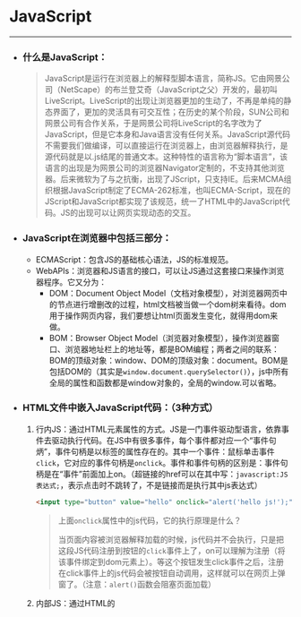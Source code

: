 # JavaScript

------

- ### 什么是JavaScript：

  > ​	JavaScript是运行在浏览器上的解释型脚本语言，简称JS。它由网景公司（NetScape）的布兰登艾奇（JavaScript之父）开发的，最初叫LiveScript。LiveScript的出现让浏览器更加的生动了，不再是单纯的静态界面了，更加的灵活具有可交互性；在历史的某个阶段，SUN公司和网景公司有合作关系，于是网景公司将LiveScript的名字改为了JavaScript，但是它本身和Java语言没有任何关系。
  > ​	JavaScript源代码不需要我们做编译，可以直接运行在浏览器上，由浏览器解释执行，是源代码就是以.js结尾的普通文本。这种特性的语言称为“脚本语言”，该语言的出现是为网景公司的浏览器Navigator定制的，不支持其他浏览器。后来微软为了与之抗衡，出现了JScript，只支持IE。后来MCMA组织根据JavaScript制定了ECMA-262标准，也叫ECMA-Script，现在的JScript和JavaScript都实现了该规范，统一了HTML中的JavaScript代码。JS的出现可以让网页实现动态的交互。

- ### JavaScript在浏览器中包括三部分：

  - ECMAScript：包含JS的基础核心语法，JS的标准规范。
  - WebAPIs：浏览器和JS语言的接口，可以让JS通过这套接口来操作浏览器程序。它又分为：
    - DOM：Document Object Model（文档对象模型），对浏览器网页中的节点进行增删改的过程，html文档被当做一个dom树来看待。dom用于操作网页内容，我们要想让html页面发生变化，就得用dom来做。
    - BOM：Browser Object Model（浏览器对象模型），操作浏览器窗口、浏览器地址栏上的地址等，都是BOM编程；两者之间的联系：BOM的顶级对象：window、DOM的顶级对象：document。BOM是包括DOM的（其实是`window.document.querySelector()`），js中所有全局的属性和函数都是window对象的，全局的window.可以省略。

- ### HTML文件中嵌入JavaScript代码：（3种方式）

  1. 行内JS：通过HTML元素属性的方式。JS是一门事件驱动型语言，依靠事件去驱动执行代码。在JS中有很多事件，每个事件都对应一个“事件句炳”，事件句柄是以标签的属性存在的。其中一个事件：鼠标单击事件`click`，它对应的事件句柄是`onclick`。事件和事件句柄的区别是：事件句柄是在“事件”前面加上on。（超链接的href可以在其中写：`javascript:JS表达式;`，表示点击时不跳转了，不是链接而是执行其中js表达式）

     ```html
     <input type="button" value="hello" onclick="alert('hello js!');"/><!--外面用双引号，里面就用单引号，区分开-->
     ```

     > 上面`onclick`属性中的js代码，它的执行原理是什么？
     >
     > ​	当页面内容被浏览器解释加载的时候，js代码并不会执行，只是把这段JS代码注册到按钮的`click`事件上了，on可以理解为注册（将该事件绑定到dom元素上）。等这个按钮发生click事件之后，注册在click事件上的js代码会被按钮自动调用，这样就可以在网页上弹窗了。（注意：`alert()`函数会阻塞页面加载）

  2. 内部JS：通过HTML的<script>标签的方式。脚本块可以在html文件中任何位置，可以有多个，没有特殊设置的话是按照html中出现的位置，同步解释执行的（而外部css、img等链接资源是异步的）。通常我们都写在<body>标签前面位置。

     ```html
     <script type="text/javascript">//type可省略
     	alert('hi')
     </script>
     ```

  3. 外部JS：引入外部的独立js文件。在HTML的某个位置上通过两个<script>标签并指定`src`属性引入外部的js文件，路径可以是绝对或相对：

     ```html
     <script src="./1.js"></script><!--结束标签不能省-->
     ```

     > 这种方式的<script>标签中可以设置`defer`布尔属性（defer属性仅适用于外部脚本，只有存在 src 属性 时才应使用），表示指定脚本在解析页面的同时并行下载，并在页面解析完成后才执行。页面加载完毕后再执行里面的js代码。
     >
     > **注意：**可以通过多种方式执行外部脚本。
     >
     > - `<script>`标签引入外部JS，浏览器解释到此处时脚本被立即下载并执行，阻塞页面解析，直到脚本下载并执行完成。
     > - 如果标签设置 async 属性：脚本会在解析页面的同时并行下载，并在可用时立即执行（在解析完成之前）
     > - 如果标签设置 defer（而未设置 async）属性：脚本会在解析页面的同时并行下载，并在页面解析完成后执行

- ### 关于js的一点说明：

  > ​	JS中的代码块严格按照HTML文档流顺序执行，同步加载。其中某些js代码可能会阻挡页面加载渲染，如：`alert()`、`prompt()`、`confirm()`等函数；而css和img等链接的外部资源通常是异步加载。也可以在<script>标签中使用`async`属性来实现js代码块的异步加载，这样JS文件也可以并行加载而不阻止HTML的解析和渲染。

- ### JS的输入：

  > `prompt('请输入:')`，显示一个对话框，包含一条提示信息，用来提示用户输入，返回值是输入的字符串或点击取消的`null`

- ### JS的输出：

  1. 网页弹窗输出：
     - `alert('信息')`：弹出警告框。
     - `confirm('确定吗？')`：弹出确认框，返回值布尔类型。
  2. 开发者控制台输出：
     - `console.log(值)`：浏览器开发者控制台输出信息。该函数也可以接受多个参数，会依次打印每个参数的值，用空格分隔。
     - `console.dir(obj)`：这种方式用于控制台打印对象的信息。
     - `console.error(值)`：打印错误信息。
     - `console.warn(值)`：打印警告信息。
  3. HTML文档流中输出：`document.write('hello js')`，向html文档的body体中异步输出内容，可以识别html标签。参数可以是多个，会将内容拼接输出。（注意：由于是异步输出，所以它输出的内容可能会覆盖掉整个文档，因此谨慎使用）

- ### js常用事件：

  > `blur`：失去焦点
  >
  > `focus`：获得焦点
  >
  > `click`：鼠标单击
  >
  > `dblclick`：鼠标双击
  >
  > `keydown`：键盘按下
  >
  > `keyup`：键盘弹起
  >
  > `keypress`：键盘按下并弹起
  >
  > `mousedown`：鼠标按下
  >
  > `mouseup`：鼠标弹起
  >
  > `mouseover`：鼠标进入（mouseenter没有冒泡效果）
  >
  > `mouseout`：鼠标离开（mouseleave没有冒泡效果，这俩更常用）
  >
  > `mousemove`：鼠标移动
  >
  > `input`：用户输入
  >
  > `submit`：表单的提交按钮被点击
  >
  > `change`：下拉列表选中项改变，或文本框焦点失去内容改变时
  >
  > `select`：文本被选中
  >
  > `reset`：表单的重置按钮被点击
  >
  > `abort`：图像加载被中断
  >
  > `error`：加载文档或图像时发生错误，通常给window或img对象加
  >
  > `resize`：窗口或框架的大小被改变
  >
  > `scroll`：元素滚动条滚动时触发
  >
  > `unload`：退出页面
  >
  > `load`：图片、外部CSS、外部JS资源全部加载完毕时触发，也可以给`window`对象加，页面加载完毕触发。
  >
  > `scroll`：元素滚动时触发，动1px就触发，监听元素的滚动条（有滚动条的元素都可以加该事件）
  >
  > ​	滚动事件上的属性：`scrollTop`头部被卷去的像素值，`scrollLeft`左部被卷去的像素值，单位是px，可以被赋值和修改。
  >
  > ​	滚动事件上的方法：`scrollTo(x,y)`，将有滚动条的dom对象，滚动它到距离原点横向x像素，纵向y像素处。
  >
  > `DOMContentLoaded`：只需等待html所有标签加载完毕，无需等待css样式、img等外部资源（通常给document加）
  >
  > `copy`：文本被复制时
  >
  > （以上每一个事件都对应一个事件句柄onxxx，事件句柄以“标签的属性”存在）
  >
  > 移动端常用事件：
  >
  > `touch`：触屏事件。`touchstart`是刚触到就触发，`touchmove`是触摸且滑动，`touchend`是触摸离开后。

------

## JS的一些说明：

- ###### JS中的字符串可以使用双引号，也可以使用单引号，甚至飘号``也可以

- ###### JS中的一条语句结束之后可以使用分号";"也可以不用，用不用看团队规定（Vue的源码是没有分号的）

- ###### JS区分大小写

- ###### JS中的注释和其他类c语言相同，都是`//和/**/`

- ###### JS中虽然允许函数的嵌套定义，但是最好别用

------

## JavaScript基础语法：

1. ### 变量：

   > - 声明变量语法：`let i = 1;`，右边说了算，没有类型要求，弱类型。
   >
   > - 如果一个变量只声明没有赋值，默认值为`undefined`，如果没声明直接用，控制台报错。
   >
   > - 变量还可以用`var`或其他关键字声明，后面再说区别，目前都用`let`
   >
   > - 常量使用`const`声明，声明后值就不可改了，所以声明时必须初始化，常量名字一般用大写（规范）
   >
   >   （通常我们声明变量先用`const`，后面发现要改报错了，再用`let`。**var不要用！**）
   >
   > -  全局变量：在JS中的函数外部声明的变量是“全局变量”。这些变量在多个script块中共用，作用域是整个html文件。浏览器打开时空间就开辟，直到浏览器关掉该页面才销毁，生命周期较长耗费内存，尽量少用。
   >
   > - 局部变量：在JS的函数体内部声明的变量。局部变量在函数被调用时内存才开辟，函数执行结束一般空间就释放了。

2. ### 字符串：

   > - JS中用：单引号'、双引号"、飘号`括起来的都是字符串。
   >
   > - JS中字符串的拼接，除了用+/+=号，还有一种“模板字符串”的方式。语法：外面用``号，里面${变量/表达式}来完成字符串的拼接
   >
   > - 字符串类型常用的实例属性和方法：
   >   - 方法：`indexOf()`、`lastIndexOf()`、`replace(正则对象,'替换的文本')`、`replaceAll()`、`split()`、`substring()`、`startsWith()`、`includes()`、`join(':')字符串拼接，大量拼接用它效率高`
   >   - 属性：`length`

3. ### 数组：

   > - JS中数组中，多种类型可以在一个数组中。而且数组中的元素个数随意，自动扩容，长度不固定。JS数组属于object类型。
   > - JS中声明数组，语法：`let arr = [1, 3, '3.14', 3.15]`或者：`let arr = new Array(1, 3, '3.14', 3.15)`
   > - 给数组添加元素可以用下标，也可以用数组对象的`push()`函数，可以一次添加多个。返回值是数组此时的长度。
   > - `unshift()`是将元素添加到数组头部，也返回长度。
   > - `pop()`会使数组长度减一并返回数组最后一个元素，`shift()`是删除第一个元素。
   > - `splice(start,len)`可以一次删除数组中多个元素，第2个参数没有从start开始全删。

4. ### 函数：

   > - JS中定义函数语法：`function 函数名(形式参数列表){函数体}`
   >
   > - JS中的函数没有重载，名不能相同，否则函数会被覆盖掉（建议函数的定义在<head>中，而调用在<body>中）
   >
   > - 函数的**动态参数**：每个函数中都有一个`arguments`参数，它是一个伪数组，用于在参数不确定数量时，接收所有的实参（箭头函数中没有动态参数`arguments`）
   >
   >   > 伪数组：有`length`和下标，但是没有数组对象的`push/pop/map`等方法，要遍历只能用普通for循环
   >
   > - **立即执行函数**：为了避免全局变量的污染，定义即执行。（函数名也可以自己加，有名的立即执行函数）
   >
   >   - 方式1：`( function[函数名](形参){代码} )(实参);`
   >
   >   - 方式2：`( function[函数名](形参){代码}(实参) );`
   >
   >      （后面的括号表示调用这个函数。注意：立即执行函数的分号;必须加）
   >
   > - **匿名函数**：
   >
   >   - 方式1：`var sum = function(){}`，这是函数表达式的方式。调用：`sum();`
   >
   >   - 方式2：`obj.onclick = function(){}`，这种方式的匿名函数现在都用`addEventListener()`的写法，后面再说。
   >   - （了解）方式3：使用`Function()`构造器，来创建构造一个匿名函数。语法：`var sum = new Function("参数1", "参数2", .., "函数体");`
   >
   > - **回调函数**：将函数A的地址或函数名作为参数，传递给了函数B，那么对于B来说，A就是回调函数，因为B中要回头去调用A。简而言之就是，需要别的对象或函数去调用的函数，就是回调函数。
   >
   > - 常用的**全局函数**：
   >
   >   - 数值处理：
   >     - `parseInt(string, [n])`：将字符串转成`int`值。第2个参数可选，表示字符串数据是几进制的。（如果参数为'abc121px'，那么前面abc和后面的px会忽略掉）
   >     - `parseFloat(string)`：将字符串转成浮点数。
   >     - `isNaN(v)`：is not a Number，结果为true表示不是一个数字；建议用`Number.isNaN()`，它更符合我们的认知。
   >     - `isFinite(v)`：用于检测值v是否是有限值。
   >   - 字符串处理：
   >     - （慎用）`eval(string)`：执行字符串中的js代码，并将代码的执行结果返回。（注意：如果字符串中是对象的话，它会将最外层的“{}”大括号解析为代码块，所以为了正确解析对象需要外层再拼上“()”小括号）
   >     - `encodeURI/decodeURI('url')`：encodeURI用于对url进行URI编码，decodeURI是URI解码。
   >     - `getComputedStyle(domObj,null)`：获取domObj元素对应的样式对象，该对象中可以查看当前的css样式，不能改。

5. ### 数据类型：

   > - JS中数据类型分为：基本数据类型（值类型）和引用数据类型。基本类型存储的是值本身，引用类型存储的是对象的地址。
   > - ES6之前的类型有6种：`undefined`、`null`、`number`、`string`、`boolean`、`object`。ES6后加了：`symbol`（后面讲）
   > - 其中引用类型是：object对象类型以及它的子类，其他都是基本类型。
   > - `undefined`和`null`类型只有一个值，就是`undefined`和`null`；`null`是专门表示一个空引用，一个变量里面准备放对象，但还没放，可以给一个`null`
   > - `number`类型包括哪些值：`-1 0 1 4.32 1000...NaN +/-Infinity`，整数、小数、正数、负数、不是数字、正负无穷大都属于`number`类型。`NaN`（Not a Number）表示不是一个数字，但属于`Number`类型，当运算结果应该是一个数字，但最后结果非数字时，结果是`NaN`（NaN不等于任何值，包括它自己）

6. ### 运算符：

   > - `typeof`运算符：该运算符可以在程序的运行阶段动态的获取变量的数据类型，语法：`typeof 变量/值`，也可以：`typeof(变量/值)`。`typeof`运算符的结果是以下6个字符串之一：
   >
   >   - "undefined"
   >   - "number"
   >   - "string"
   >   - "boolean"
   >   - "object"
   >   - "function"
   >
   >   （注意：null虽然属于Null类型，但是typeof null结果是object，因为放null的地方一般准备一放个对象，所以是object）
   >
   > - 基本类型的比较：`==`是等同运算符只判断值，而`===`是全等运算符，判断值和类型，它才是真正的等于。
   >
   > - `void`运算符：用于给指定的js表达式进行求值，没有返回值，用法：`void 表达式;`或`void(表达式);`
   >
   > - `in`运算符用于检测对象中是否包含某个属性，返回布尔值；如：`if( 'age' in obj )`，（它会去原型链上找）
   >
   > - `new`运算符：该运算符用来调用构造函数，返回该构造函数在堆中创建的动态对象，叫做“实例化对象”，都是引用类型，变量保存的都是堆内存地址。

7. ### 类型转换：

   > - 自动类型转换：除了`+`号之外的其他算数运算符，做运算前都会先把数据转换成`Number`类型。`+`号在串`'100'`前作为正号解析时，也会将串转成数字型。
   > - 强制类型转换：
   >   - `Number('11')`，它会将串‘11’强转成`Number`型。
   >   - `Boolean(x)`函数可以将x强制转成布尔类型，规则：有true没有false。
   >   - `String(参数)`将参数强转成`String`型
   >   - `Object(参数)`将参数强转成对象`Object`对象。

8. ### JS的无用链接：

   > 如何做到点击超链接不跳转，做一个“死链接”，不是href中写#，这是跳转到页面顶部，不是死链接。href中这样写：
   >
   > - `javascript:void(0);`
   > - 也可以写：`javascript:;`

9. ### JS的作用域：

   > - 局部作用域：分为函数作用域和块作用域。其中块作用域指，在`{}`代码块中声明的变量，在块外部就可能无法被访问了，不同块之间无法被访问（如果是var声明的是没有块作用域的，块外部仍然可以被访问）。函数作用域是在函数内部的作用域
   > - 全局作用域：<script>标签块中声明的就是全局作用域，全局作用域其实就是给`window`对象添加属性，尽可能少用全局变量，防止全局变量被污染（函数中未使用任何关键字声明的变量就是`var`的全局变量，不推荐！）
   >

10. ### JS的垃圾回收机制：

    > JS同样由自动垃圾回收机制，它的原理是：
    >
    > - 全局变量一般不会被页面回收，直到页面被关闭。而堆中的局部变量一旦不用就会被GC立即释放掉。
    > - 两种浏览器中常用的垃圾回收算法：
    >   1. **引用计数法**（ie）：看某个对象是否还有指向它的引用，如果没有了就回收掉。算法的核心是跟踪计录被引用的次数，次数为0则回收。该算法存在一个“嵌套引用”的致命问题，两个对象之间相互引用，别人访问不到这两个对象，但这两个对象不会被回收。
    >   2. **标记清除法**：现代的浏览器已经不再使用引用计数法了，大多是用基于标记清除法的改进算法。它是从JS的全局根对象window出发，定期扫描内存中的对象，凡是通过根部无法到达的对象，都是要被回收的垃圾对象。

11. ### 闭包：

    > 一个函数，以及对周围状态的引用，绑定在一起，内层函数访问外层函数的变量，这就是闭包。简单来说就是，闭包=内层函数+外层函数的变量，如下：

    ```js
    //统计函数被调用的次数
    function count(){
        let i = 0
        return function(){
            ++i
            console.log(i)
        }
    }
    const fun = count()
    fun() //输出1
    fun() //输出2
    //虽然i是局部变量，但是由于采用标记清除法，局部变量一直在用，所以i不会被回收；所以闭包可能会有内存泄漏的风险
    ```

12. ### 环境对象this：

    > `this`是**函数内部**的特殊变量，它代表了当前函数运行时的不同环境，不同环境下`this`的指向不同（也可以改变this的指向）。那怎么看this指向谁呢？
    >
    > - 粗略判断：谁调用的该函数，函数中的`this`就是谁，指向调用函数的这个对象。
    > - 细致分析：普通的<script>中调用的函数，`this`就是全局作用域的`window`对象。回调函数指向事件的调用者。箭头函数中没有`this`，它继承了上个作用域的`this`

13. ### 改变this指向：

    > 有3个函数可以改变“普通函数”中的`this`指向：（箭头函数的`this`改不了，箭头函数没有`this`）
    >
    > - `fnc.call(thisObj, 函数参数..)`：它会调用fnc函数，且指定函数中的`this`指向第1个参数。
    > - `fnc.apply(thisObj, 数组)`：和`call()`函数类似，只不过函数参数放在了数组中。比如求数组最大值可以：`Math.max.apply(null, arr)`
    > - `fnc.bind(thisObj, 函数参数..)`：它不调用函数，只改变函数内`this`的指向。返回值是，由指定的this和初始化参数改造过的原函数的备份，是新函数。

14. ### JS中的异常：

    > - JS中也有异常机制，语法和Java类似，也是在代码中直接用`throw`关键字抛出一个异常实例对象。此时如果不处理程序会中断执行。如：`throw new Error('错误信息')`，抛出`Error`错误对象。
    > - JS中的`Error`对象是基本的错误对象，里面封装了错误信息。其他的像`TypeError`、`URIError`等错误对象都继承于它。
    > - 处理异常：和Java类似，同样是用`try{可能发生异常的代码}catch(e){e.message/e.name}finally{}`
    > - 注意：异步try语句块中的异步任务发生异常，catch块是捕获不到的。所以，开发者应**避免使用Try Catch块捕获由异步任务引发的错误**。
    > - 关于`debugger`关键字：该关键字以JS语句的形式直接出现在JS代码中。当程序执行到这个关键字时，如果浏览器的**开发者工具是打开的**，代码执行将会暂停，这就为开发者提供了检查当前程序执行环境（包括变量值、调用栈、作用域等）的机会。
    > - **严格模式**：严格模式通过在脚本或函数的头部添加字面量`"use strict"`来声明，以下作用域中的代码按照严格模式。此时普通函数没有明确的调用者，`this`指向`undefined`

------

## JS对象

> - 对象是JS中的一种引用类型，是一种复合的数据类型，对象中保存了多个不同类型的数据，而数组是有序的数据集合。
> - 对象分为静态对象和动态对象，`new`创建的都是动态对象，我们这里先说静态对象。静态对象的语法：`let 对象名 = {}`
> - JS对象由属性和方法组成，如：`let 对象名 = { 属性名: 值, 方法名: 匿名函数,... }`
> - JS对象中的属性名/方法名也可以加单引号'或双引号"（不能是`飘号），但一般不加，除非遇到名字里含有特殊符号如：-、空格等。
> - 如果想拿外部变量`name`的值来作为对象的属性名，可以用中括号括起来`[name]: 值`，因为如果没有中括号[]，那么属性名在冒号:左边，所以是左值只认为name是个字符串属性名而已，不会取name变量的值。所以想取name变量的值当作属性名需要中括号括起来`[name]`
> - 对象声明过后就可以直接用，想看哪个属性就`对象名.属性名`即可。改属性值用`对象名.属性名=值`，给对象新增属性也是这个，有了就是查，没有就是增。删掉某个属性用`delete 对象名.属性名`，但新规范不建议这样直接删除，所以了解即可。还可以这样访问属性：`对象名["属性名"]`，单引号双引号都行，当属性名有特殊字符时只能用这种方式。
> - 方法在对象中这样写：`方法名: function(形参){方法体}`，调用：`对象名.方法名(实参)`，本质上方法也是函数。给对象新增方法：`对象名.新方法名 = function(形参){方法体}`

- ##### 遍历对象：

  > 对象没有像数组那样的`length`属性，所以普通for无法遍历对象，而且对象中属性是无序的，所以目前我们遍历对象只能用`forin`遍历对象。用法：
  >
  > ```js
  > let obj = {
  > 	name: "张三",
  > 	age: 18,
  > 	sex: "男"
  > }
  > for(let key in obj){
  > 	alert(key);//string型的'name','age','sex'
  > 	//也就是说forin遍历一个对象时，遍历的是对象中的属性名字符串
  > 	alert(obj[key]);
  > }
  > ```

  > `forin`还可以遍历数组，但是一般不这样用：
  >
  > ```js
  > let a = [2, 3.14, false, "abc"];
  > for(let i in a){//i是字符串型，数组a['1']访问也不会报错，但是不建议这样访问数组，所以实际forin我们不会用它遍历数组
  > 	alert(a[i]);//和遍历对象不同，这里的i是下标不是属性名
  > }
  > ```

- ##### JS的内置对象：

  > 内置对象就是浏览器中提前声明好的对象，直接就可以用。如：`document`、`console`、`window`..等

  - Math：Math对象是JS为我们提供数学相关的对象，里面有一系列数学运算相关的属性和方法，常用的如下：

    `ceil()、floor()、round()、max(参数1,2,...)、min(参数1,2,...)、pow()、abs()、trunc()抹掉小数位、sign()判断符号`

    > - 还可以通过`Math.random()`来生成`[0,1)`间的随机数。
    >
    > - 如何生成`[0-n]`之间的随机整数：`Math.floor( Math.random()*(n+1) )`
    >
    > - 生成`[min-max]`之间的随机数：`Math.floor(Math.random() * (max - min + 1)) + min`，另一种是：`parseInt(Math.random() * (max - min + 1) + min);`

  - Date：可以用来获取时间/日期。语法：`new Date()`，可以得到当前的时间戳字符串，或传字符串得到指定时间戳：`new Date('2008-02-15[ 10:30:30]')`

    > - 日期对象常用方法：
    >   - `toLocaleString()`，以本地格式输出日期字符串
    >   - `getFullYear()`：获取4位年份
    >   - `getMonth()`：获取月份，取值0-11
    >   - `getDate()`：获取月份中的天数
    >   - `getDay()`：获取星期中天数，取值0-6
    >   - `getHour()`：获取小时，取值0-23
    >   - `getMinutes()`：获取分钟，取值0-59
    >   - `getSeconds()`：获取秒，取值0-59
    >
    > - 获取时间戳：
    >   - `t.getTime()`
    >   - `new Date()`
    >   - `Date.now()`：这是内置构造器Date中的静态方法now，它只能获取当前的时间戳。

  - Array：数组对象中的常用实例方法。

    > -  `arr.forEach(function(item, index){})`：遍历数组，没有返回值且无法修改数组。
    >
    > - `arr.map(function(item,index){ return ele+'像素'})`：遍历数组，返回新数组。不同于`forEach()`的是它可以在原数组的基础上做数组值的拼接。
    > - `arr.filter(function(item,index){ return item>=20 })`：过滤数组，返回新数组，新数组内容是原数组中符合条件的
    > - `arr.reduce(function(上一次值,当前值){ return 处理一次的结果 }, 起始值)`：数组值的累计处理。返回累计处理的结果，常用于数组求和。它的执行过程为：如果没有“起始值”，则“上一次值”是数组第一个元素的值；每一次循环，将返回值作为下一次循环的“上一次值”；当前值是数组内的每个元素；回调函数的执行次数是依据数组长度的。
    > - `arr.find(function(item,index){ return item.color==='blue' })`：返回数组中满足条件的第一个元素
    > - `arr.every(function(item,index){ return item>=10 })`：如果数组所有元素都符合条件，返回true
    > - `arr.some(function(item,index){ return item>=10 })`：数组只要有一个元素符合条件，就返回true

  - Number：实例方法`num.toFixed(3)`会将数字型对象num保留3位小数，返回一个字符串


------

# JS高级

------

## JSON

- #### 什么是JSON：

  > - JSON全称JavaScript Object Notation（JavaScript对象标记），它是一种标准的轻量级的“数据交换格式”，主要用于做数据的交换，目前非常流行，90%以上的系统数据，交换数据用的就是JSON。JSON的特点：体积小、易解析。
  > - 在实际的开发中，有两种数据交换格式用的最多：
  >   1. JSON
  >   2. （了解）XML：体积较大，解析麻烦。XML的优点是：语法严谨。通常银行的数据交换会用XML。HTML和XML有一个父亲：SGML（标准通用的标记语言）。HTML主要做页面展示，所以语法松散，很随意。XML主要做数据存储和数据描述的，所以语法相当严格。XML文件可以用浏览器打开，验证是否有语法错误（如果显示的是xml的代码，就没问题）。XML也常用来做配置文件。
  > - 本质上来说JSON是一种文本规范，字符串的规范。它和JS的对象格式很像，`{key:value,..}`的格式。不同的是，JSON的key必须是字符串型且必须加**双引号**（单引号不行），value可以是JS中的：null、Number、Boolean、String，且这几种不允许嵌套，还可以是：JSON对象、JS数组，数组中的类型可以是任何JSON的value支持的类型。
  > - 由于JSON对象和JS数组这两种类型存在，JSON可以表示复杂的树形结构，并且**JSON数据必须以{}作为最外层**。另外JSON中的换行和空格不会有任何影响，仅仅是方便阅读。
  > - JSON不支持注释，JSON数据中不允许出现多余的逗号。JSON本质上是可处理的文本，如果要在JS中将JSON串真正当作对象去处理，就需要`JSON.parse(str)`将JSON串传进去，解析成JS对象返回才行。
  > - 由于JSON的灵活性大、数据量小、简单易读的特点，所以有些数据库的数据也是JSON格式（MongoDB）。
  > - 由于JSON来源于JS，所以JS对JSON对象有原生的支持。其他的如Java或c中，就只能将它作为规范化的字符串去处理。

- #### JS中将JSON对象转成字符串：

  > 用内置对象`JSON`的字符串化方法`JSON.stringify(obj)`，可以将对象转换成字符串并返回

- #### 字符串转JS对象：

  > `JSON.parse(jsonStr)`，返回值是JS对象

- #### 示例代码：

  ```js
  //JS原生支持JSON，创建JSON对象，特点是无类型。{"key":value,"key":value,"key":value,...}
  var studentObj = {
      "sno" : 111,
      "sname" : "张三",
      "sex" : "男"
  };
  //访问JSON对象的属性
  alert(studentObj.sno +","+ studentObj.sname +","+ studentObj.sex);
  //JSON数组
  var students = [
      {"sno" : 111,"sname" : "张三","sex" : "男"},
      {"sno" : 11,"sname" : "张","sex" : "男"},
      {"sno" : 1,"sname" : "三","sex" : "男"}
  ];
  //JSON的嵌套
  var user = {
      "sno" : 111,
      "sname" : "张三",
      "sex" : true,
      "address" : {"city" : "北京", "street" : "大兴区", "zipcode" : 123134},
      "hobby" : ["smoke", "drink", "tt"]
  };
  //访问人名以及居住地
  alert(user["sno"] + user.address.city);
  ```

------

## JS的正则表达式

- JS中创建正则表达式对象：

  > 方式1：`var reg = /正则表达式/flags;`
  >
  > 方式2：`var reg = new RegExp("正则表达式", "flags");`，通过内置的RegExp构造器。
  >
  > （其中flags参数可以是：`g`表示全局匹配，`i`表示忽略大小写匹配）

- 正则表达式对象的常用方法：

  > - `test(str)`：对字符串进行全局匹配，返回布尔值。例如：`Boolean b = reg.test("要匹配的字符串"");`
  > - `exec()`：只进行部分匹配，如果匹配成功，返回伪数组，其中包含匹配的结果信息。没有找到返回null。其中伪书组的第一个元素，是匹配的文本，数组对象中的其他属性是关于这次匹配的其他信息

- 正则验证邮箱的例子：

  ```html
  <script>// 写的正则可以在这里测试：https://tool.oschina.net/regex
      window.onload = function(){
          document.getElementById("btn1").onclick = function(){
              let email = document.getElementById("text1").value;
              let emailRegExp = /^\w+([-+.]\w+)*@\w+([-.]\w+)*\.\w+([-.]\w+)*$/g;
              let right = emailRegExp.test(email);
              //exec(string)方法用于匹配string匹配上的子串，返回一个数组
  
              let div1 = document.getElementById("div1");
              if(right){
                  div1.style = "color: green; font-size: 20px;";
                  div1.innerText = "✔邮箱格式正确";
              }else{
                  div1.style.color = "red";
                  div1.style.fontSize = "20px";
                  div1.innerText = "✘邮箱格式非法";
              }
          }
          document.getElementById("text1").onchange = function(){
              document.getElementById("div1").innerText = "";
          }
      }
  </script>
  <input type="text" id="text1"/>
  <div id="div1"></div>
  <input type="button" id="btn1" value="验证邮箱"/>
  ```

------

## JS的对象深入

- #### 创建对象的其他方式：

  > 1. `let 对象名 = {}`
  > 2. `let 对象名 = new Object({})`
  > 3. 通过**构造函数**来创建对象（推荐）

- #### 构造函数：

  > - 构造函数是一种特殊的函数，是一类对象的模板，主要用来初始化对象的。使用构造函数可以快速创建多个，类似的，值不同的对象。同一个构造函数创建的对象，我们称为一类对象，所以构造函数有时也称为类。
  >
  > - 构造函数的调用要用`new`关键字，使用`new`关键字调用构造函数的行为称为**动态对象的实例化**。构造函数不传参时括号可省
  >
  > - 构造函数中不要出现`return`，没用，因为构造函数的返回值就是我们实例化的对象的地址
  >
  > - 构造函数名像Java类名一样，开头一般大写。
  >
  > - 使用构造函数：
  >
  >   ```js
  >   function Pig(name, age){
  >       //构造函数中的this指向调用者，调用者就是p1对象，所以p1.name='佩奇'就是给p1对象中新增了name属性
  >       this.name = name,
  >   	//这里存在内存浪费，因为该函数会在每个对象中都定义一遍，后面用原型解决
  >       this.say = function(){ console.log('hi') }
  >   }
  >   //创建一个Pig对象
  >   const p1 = new Pig('佩奇', 6)
  >   //属于Pig构造器的属性和方法，是静态成员，通过类名调用
  >   Pig.eyes = 'pink'
  >   Pig.walk = function(){
  >       console.log('我们走我们走..')
  >   }
  >   //在JS中，建议将每个对象都不同的实例属性和实例方法写在构造函数中，而属于构造函数自己的“静态属性和静态方法”需要单独在外部给构造函数单独定义
  >   ```

- #### 实例成员：

  > 通过构造函数创建的对象称为实例对象，实例对象的属性和方法称为实例成员（实例属性和实例方法）

- #### 静态成员：

  > 构造函数的独有属性和方法称为静态成员，只有一份。静态成员只能通过`构造函数名.`来访问（静态成员的`this`指向构造函数）

- #### 包装类型：

  > - 之前说过，''括起来的都是字符串，属于基本类型`String`。但为什么可以`'abc'.indexOf()`的方式调用`String`对象的方法呢？就是因为包装类型的存在。
  >
  > - 实际上使用基本类型字面量直接调用方法和属性时，JS底层会做一个“自动装箱”，将小string包装成大String，然后再调用。由于自动装箱和自动拆箱，所以string和String用起来一模一样的感觉，但实际上它们是两个截然不同的数据类型，一个`typeof`是`string`，另一个是`object`
  > - JS中所有基本类型的包装类型，都可以通过该类型的构造函数去`new`创建

- #### 关于Object()构造函数：

  > 以前遍历对象只能用`forin`，现在我们可以使用`Object`构造函数里面的静态方法：
  >
  > - `Object.keys(obj)`：返回obj的所有属性，字符串数组
  >
  > - `Object.values(obj)`：返回obj的所有属性值，数组
  >
  > - `Object.assign(o1,o2)`：对象合并，将o2的内容合并到o1，属性重名o2会覆盖o1
  >
  > - `Object.is(o1,o2)`：判断两个对象是否完全相等，和`===`有点像，不同的是`Object(NaN,NaN)`是`true`
  >
  > - `Object.setPrototypeOf(o1,o2)`：单独设置某个对象原型对象，将o1的原型设置为o2。一般不用。
  >
  > - `Object.getPrototype(obj)`：获取obj对象的原型，推荐使用该方式获取对象的原型。
  >
  > - `Object.defineProperty(obj,'属性名',{配置})`：方法可以给对象定义属性（加/改），返回此对象。配置对象这样写：
  >
  >   ```js
  >   {
  >       value: 属性值,
  >       enumerable: true,//是否可以被遍历，默认false不行
  >       writable: true,//是否可以被修改，默认false不行
  >       configuration: true//该属性是否可以被配置和删除，默认false不行
  >       //也可以设置get(){}或set(){}方法，此时调用该属性实际上是执行的方法
  >   }
  >   ```

- #### JS的面向对象：

  > Java中有类，可以通过类和对象来实现面向对象，JS中如何面向对象呢？首先JS中构造函数可以实现面向对象的封装性，实例化的对象之间互相不受影响。而多态特性JS中弱类型所以不需要多态。JS中对象之间怎么完成继承呢？我们先看几个概念：

  - **原型**：JS的“所有函数”中都有`prototype`属性，该属性是一个对象类型，我们通常称该属性对象为**原型对象**或**原型**。如果该函数是普通函数，那么该属性没有任何用，只有该函数当作构造函数来`new`时，该构造函数创建的所有对象中都会有一个隐含的**只读**属性`__proto__`（对象原型）指向该构造器的“原型对象”。如果需要该类所有对象都共享的成员，我们都应该挂载到该原型对象上，这样所有new出来的对象，大家都可以通过`__proto__`找到原型并使用原型上的公共成员。避免内存浪费。（原型对象的this和构造函数的this都指向该实例对象）
  - **constrator属性**：每个原型对象`prototype`都应该唯一属于某个构造器，所以每个原型对象上都有`constrator`属性，该属性指向原型对象的构造函数。这样原型对象和构造器就一一对应起来了。
  - **原型链**：我们说所有对象都有隐含属性`__proto__`指向“构造该对象的构造函数”的原型，那么该原型对象的`__proto__`指向谁呢？原型的`__proto__`指向`Object`构造器的原型，而`Object`的原型对象的`__proto__`是`null`。这些对象原型之间的指向关系就是“原型链”。简单来说：原型链就是一个查找规则，当我们要使用对象中的属性和方法时，先去当前对象中找，找不到再去原型链上的所有原型对象中依次找，直到`Object`的原型中也没有，那么就报错。（可以使用instanceof运算符检测，对象是否出现在一个构造函数的原型链上，如：`obj instanceof Person`）

- #### 原型继承：

  > ES6之前，JS中大多数都是通过原型来实现继承的，看代码：

  ```js
  function Person(eyes, head){
      this.eyes = eyes
      this.head = head
  }
  function Woman(eyes, head, hands){
      Person.call(this, eyes, head)
      this.hands = hands
  }
  //子的原型指向父对象的实例（子构造器原来的原型对象会被GC回收掉）
  Woman.prototype = new Person(2,1)
  //子的原型的构造器指回子构造器
  Woman.prototype.constrator = Woman
  ```

  > 原型继承的原理：创建一个父对象并添加`constructor`属性指向子对象的构造器，然后将子构造器的`prototype`指向该父对象

- #### 关于Object原型中的方法：

  > - `toString()`：我们之前的`console.log()`输出对象类型时自动就调用了对象的`toString()`方法，所以输出了【object Object】，我们也可以在自己的原型对象中添加该方法，覆盖了原来的`toString()`，自定义输出的内容
  > - `hasOwnProperty('属性名')`：由于in运算符只会从对象自身以及原型对象中找，都找不到才返回`false`，而对象的`hasOwnProperty('属性名')`方法只在当前对象中找是否有该属性，不去原型链上找了。

- #### 实现对象拷贝：

  - 浅拷贝：`Object.assign(o,obj)`或`const o = {...obj}`展开运算符，都可以实现对象浅拷贝

  - 深拷贝

    - 手写递归函数完成深拷贝：

      ```js
      //对象深拷贝的函数
      function deepCopy(newObj, oldObj){
          for(let key in oldObj){
              if(oldObj[key] instanceof Array){//数组在前
                  newObj[key] = []
                  deepCopy(newObj[key], oldObj[key])
              }else if(oldObj[key] instanceof Object){//对象在后
                  newObj[key] = {}
                  deepCopy(newObj[key], oldObj[key])
              }else{//普通类型
                  newObj[key] = oldObj[key]
              }
          }
      }
      ```

    - （推荐）用JS库lodash里的`_.cloneDeep(obj)`函数：（lodash是一个一致性、模块化、高性能的JS实用工具库，我们直接引入它的JS文件，内部函数都以`_.`开头）

      ```javascript
      const obj = {
          name: '阿刁',
          age: 18,
          hobby: ['跳绳','打联盟'],
          family: {
              baby: '艾克'
          }
      }
      const newObj = _.cloneDeep(obj)
      console.log(newObj===obj)
      newObj.age = 19
      console.log(obj)
      console.log(newObj)
      ```

    - （推荐）一个更聪明的方法，通过`JSON.stringify(obj)`：先将对象转成JSON串，然后用`JSON.parse(jsonStr)`将JSON串再解析成JS对象。


------

## 防抖和节流

> 防抖和节流是两个性能优化的手段，我们看下如何做到。

- #### 防抖（debounce）：

  > 防抖是指：单位时间内频繁触发事件，只处理最后一次。如：鼠标在box上移动，停止500ms之后，才执行鼠标移动相关的操作，有助于性能优化和用户体验。防抖的实现方式：

  - 方式1：手写防抖代码，用`setTimeout()`来实现，核心思路：`声明一个定时器变量timer，当每次鼠标滑过都判断是否有定时器了，如果有就先清除以前的定时器，然后重新添加定时器`。如：

    ```js
    //手写防抖函数
    function debounce(fun, t){
        let timer
        //事件监听器真正调用的是这个函数
        return function(){
            //每次事件发生都判断下有没有开启定时器，有就删掉定时器
            if(timer) clearTimeout(timer)
            //再加定时器
            timer = setTimeout(fun,t)
        }
    }
    //-------------------------------------------
    const div = document.querySelector('.box')
    let i = 0
    function change(){
        div.innerText = i++
    }
    div.addEventListener('mousemove', debounce(change, 500))
    //注意这里的debounc函数要加括号传参；正常不能这样写，因为加括号表示调用函数，JS代码解释到这里就执行，而不是等事件发生。但由于该函数的返回值是函数地址，所以可以直接放在此处。
    ```

  - 方式2：用`lodash`提供的防抖函数`_.debounce(fun,[waitTime])`，原理和上面类似的，同样是传一个带括号的函数调用。

- #### 节流（throttle）：

  > 节流是指：单位时间内，频繁触发事件，只执行一次，单位时间内后面的事件发生了也不执行。和防抖不同的是，节流处理的不是单位时间里的最后一个事件。节流的使用场景：鼠标移动`mousemove`、页面尺寸变化`resize`、滚动条滚动`scroll`等高频事件。节流实现方式：

  - 方式1：手写节流代码，也是用`setTimeout()`来实现，核心思路：`声明一个定时器变量timer，当每次鼠标滑过都判断是否有定时器了，如果没有就添加定时器，如果有了就什么也不做`。如：

    ```js
    //手写节流函数
    function throttle(fun, t){
        let timer = null
        return function(){
            //每次事件发生都判断下有没有定时器
            if(!timer){     //没有就开一个
                timer = setTimeout(function(){
                    fun()
                    //清空定时器，为了下一次可以开启新的定时器
                    timer = null
                }, t)
            }
        }
    }
    //----------------------------------------------
    const mark = document.querySelector('mark')
    const img = document.querySelector('img')
    let k = 0
    function fly(){
        mark.innerText = k++
    }
    // 用节流函数来节流
    img.addEventListener('mousemove', throttle(fly, 2000))
    ```

  - 方式2：用`lodash`提供的节流函数`_.throttle(fun,[waitTime])`

------

